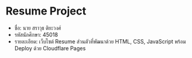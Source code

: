 # Resume Project

- ชื่อ: นาย สราวุธ ติยะวงศ์ 
- รหัสนักศึกษา: 45018
- รายละเอียด: เว็บไซต์ Resume ส่วนตัวที่พัฒนาด้วย HTML, CSS, JavaScript พร้อม Deploy ด้วย Cloudflare Pages
